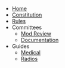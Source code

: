 * [Home](/)
* [Constitution](/constitution.md)
* [Rules](/rules.md)
* Committees
  * [Mod Review](/committees/modreview.md)
  * [Documentation](/committees/documentation.md)
* Guides
  * [Medical](/guides/players/medical.md)
  * [Radios](/guides/players/radios.md)